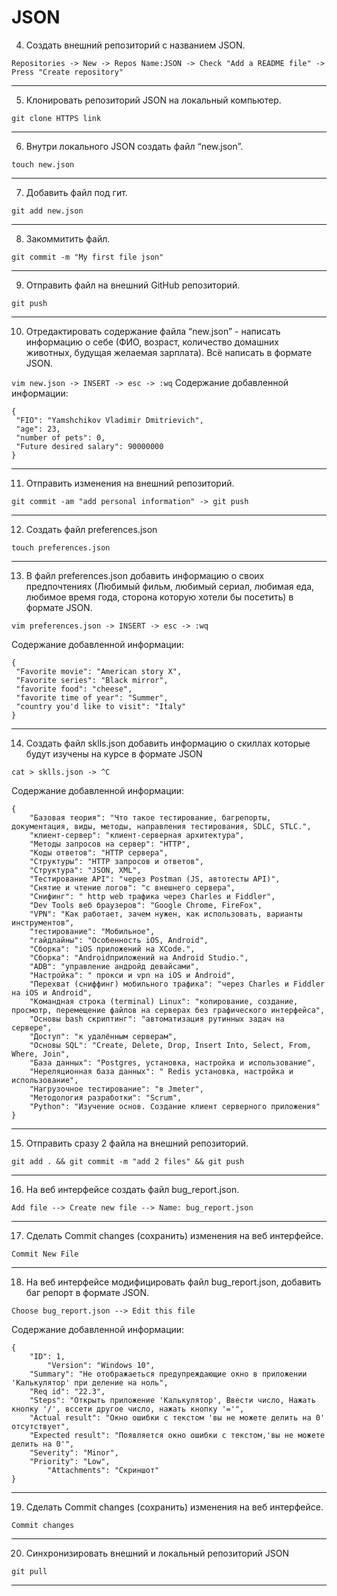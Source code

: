 # JSON

 4. Создать внешний репозиторий c названием JSON.     

`Repositories -> New -> Repos Name:JSON -> Check "Add a README file" -> Press "Create repository"`
***
 5. Клонировать репозиторий JSON на локальный компьютер.

`git clone HTTPS link`
***
 6. Внутри локального JSON создать файл “new.json”.

`touch new.json`
***
 7. Добавить файл под гит.

`git add new.json`
***
 8. Закоммитить файл.

`git commit -m "My first file json"`
***
 9. Отправить файл на внешний GitHub репозиторий.

`git push`
***
 10. Отредактировать содержание файла “new.json” - написать информацию о себе (ФИО, возраст, количество домашних животных, будущая желаемая зарплата). Всё написать в формате JSON.

`vim new.json -> INSERT -> esc -> :wq`
Содержание добавленной информации:
```
{
 "FIO": "Yamshchikov Vladimir Dmitrievich",
 "age": 23,
 "number of pets": 0,
 "Future desired salary": 90000000
}
```
***
 11. Отправить изменения на внешний репозиторий.

`git commit -am "add personal information" -> git push`
***
 12. Создать файл preferences.json

`touch preferences.json`
***
 13. В файл preferences.json добавить информацию о своих предпочтениях (Любимый фильм, любимый сериал, любимая еда, любимое время года, сторона которую хотели бы посетить) в формате JSON.

`vim preferences.json -> INSERT -> esc -> :wq`

Содержание добавленной информации:
```
{
 "Favorite movie": "American story X",
 "Favorite series": "Black mirror",
 "favorite food": "cheese",
 "favorite time of year": "Summer",
 "country you'd like to visit": "Italy"
}
```
***
 14. Создать файл sklls.json добавить информацию о скиллах которые будут изучены на курсе в формате JSON

`cat > sklls.json -> ^C`

Содержание добавленной информации:
```
{
    "Базовая теория": "Что такое тестирование, багрепорты, документация, виды, методы, направления тестирования, SDLC, STLC.",
    "клиент-сервер": "клиент-серверная архитектура",
    "Методы запросов на сервер": "HTTP",
    "Коды ответов": "HTTP сервера",
    "Структуры": "HTTP запросов и ответов",
    "Структура": "JSON, XML",
    "Тестирование API": "через Postman (JS, автотесты API)",
    "Снятие и чтение логов": "c внешнего сервера",
    "Снифинг": " http web трафика через Charles и Fiddler",
    "Dev Tools веб браузеров": "Google Chrome, FireFox",
    "VPN": "Как работает, зачем нужен, как использовать, варианты инструментов",
    "тестирование": "Мобильное",
    "гайдлайны": "Особенность iOS, Android",
    "Сборка": "iOS приложений на XCode.",
    "Сборка": "Androidприложений на Android Studio.",
    "ADB": "управление андройд девайсами",
    "Настройка": " прокси и vpn на iOS и Android",
    "Перехват (сниффинг) мобильного трафика": "через Charles и Fiddler на iOS и Android",
    "Командная строка (terminal) Linux": "копирование, создание, просмотр, перемещение файлов на серверах без графического интерфейса",
    "Основы bash скриптинг": "автоматизация рутинных задач на сервере",
    "Доступ": "к удалённым серверам",
    "Основы SQL": "Create, Delete, Drop, Insert Into, Select, From, Where, Join",
    "База данных": "Postgres, установка, настройка и использование",
    "Нереляционная база данных": " Redis установка, настройка и использование",
    "Нагрузочное тестирование": "в Jmeter",
    "Методология разработки": "Scrum",
    "Python": "Изучение основ. Создание клиент серверного приложения"
}

```
***
 15. Отправить сразу 2 файла на внешний репозиторий.

`git add . && git commit -m "add 2 files" && git push`
***
 16. На веб интерфейсе создать файл bug_report.json.

`Add file --> Create new file --> Name: bug_report.json`
***
 17. Сделать Commit changes (сохранить) изменения на веб интерфейсе.

`Commit New File`
***
 18. На веб интерфейсе модифицировать файл bug_report.json, добавить баг репорт в формате JSON.

`Choose bug_report.json --> Edit this file`

Содержание добавленной информации:
```
{
	"ID": 1,
        "Version": "Windows 10",
	"Summary": "Не отображаеться предупреждающие окно в приложении 'Калькулятор' при деление на ноль",
	"Req id": "22.3",
	"Steps": "Открыть приложение 'Калькулятор', Ввести число, Нажать кнопку '/', вссети другое число, нажать кнопку '='",
	"Actual result": "Окно ошибки с текстом 'вы не можете делить на 0' отсутствует",
	"Expected result": "Появляется окно ошибки с текстом,'вы не можете делить на 0'",
	"Severity": "Minor",
	"Priority": "Low",
        "Attachments": "Скриншот"
}
```
***
 19. Сделать Commit changes (сохранить) изменения на веб интерфейсе.

`Commit changes`
***
 20. Синхронизировать внешний и локальный репозиторий JSON

`git pull`
***
